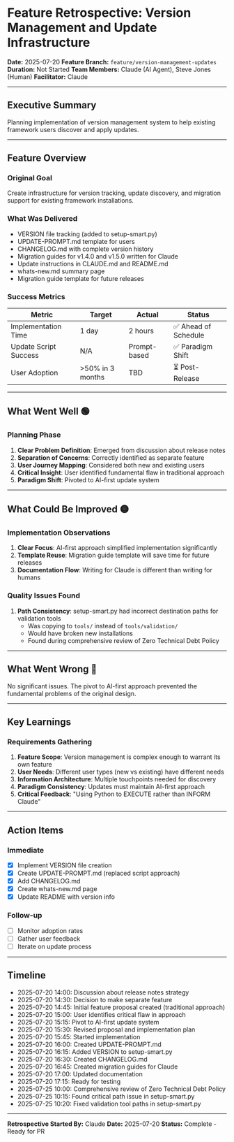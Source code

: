 # Feature Retrospective: Version Management and Update Infrastructure

**Date:** 2025-07-20
**Feature Branch:** `feature/version-management-updates`
**Duration:** Not Started
**Team Members:** Claude (AI Agent), Steve Jones (Human)
**Facilitator:** Claude

---

## Executive Summary

Planning implementation of version management system to help existing framework users discover and apply updates.

---

## Feature Overview

### Original Goal
Create infrastructure for version tracking, update discovery, and migration support for existing framework installations.

### What Was Delivered
- VERSION file tracking (added to setup-smart.py)
- UPDATE-PROMPT.md template for users
- CHANGELOG.md with complete version history
- Migration guides for v1.4.0 and v1.5.0 written for Claude
- Update instructions in CLAUDE.md and README.md
- whats-new.md summary page
- Migration guide template for future releases

### Success Metrics
| Metric | Target | Actual | Status |
|--------|--------|--------|--------|
| Implementation Time | 1 day | 2 hours | ✅ Ahead of Schedule |
| Update Script Success | N/A | Prompt-based | ✅ Paradigm Shift |
| User Adoption | >50% in 3 months | TBD | ⏳ Post-Release |

---

## What Went Well 🟢

### Planning Phase
1. **Clear Problem Definition**: Emerged from discussion about release notes
2. **Separation of Concerns**: Correctly identified as separate feature
3. **User Journey Mapping**: Considered both new and existing users
4. **Critical Insight**: User identified fundamental flaw in traditional approach
5. **Paradigm Shift**: Pivoted to AI-first update system

---

## What Could Be Improved 🟡

### Implementation Observations
1. **Clear Focus**: AI-first approach simplified implementation significantly
2. **Template Reuse**: Migration guide template will save time for future releases
3. **Documentation Flow**: Writing for Claude is different than writing for humans

### Quality Issues Found
1. **Path Consistency**: setup-smart.py had incorrect destination paths for validation tools
   - Was copying to `tools/` instead of `tools/validation/`
   - Would have broken new installations
   - Found during comprehensive review of Zero Technical Debt Policy

---

## What Went Wrong 🔴

No significant issues. The pivot to AI-first approach prevented the fundamental problems of the original design.

---

## Key Learnings

### Requirements Gathering
1. **Feature Scope**: Version management is complex enough to warrant its own feature
2. **User Needs**: Different user types (new vs existing) have different needs
3. **Information Architecture**: Multiple touchpoints needed for discovery
4. **Paradigm Consistency**: Updates must maintain AI-first approach
5. **Critical Feedback**: "Using Python to EXECUTE rather than INFORM Claude"

---

## Action Items

### Immediate
- [x] Implement VERSION file creation
- [x] Create UPDATE-PROMPT.md (replaced script approach)
- [x] Add CHANGELOG.md
- [x] Create whats-new.md page
- [x] Update README with version info

### Follow-up
- [ ] Monitor adoption rates
- [ ] Gather user feedback
- [ ] Iterate on update process

---

## Timeline

- 2025-07-20 14:00: Discussion about release notes strategy
- 2025-07-20 14:30: Decision to make separate feature
- 2025-07-20 14:45: Initial feature proposal created (traditional approach)
- 2025-07-20 15:00: User identifies critical flaw in approach
- 2025-07-20 15:15: Pivot to AI-first update system
- 2025-07-20 15:30: Revised proposal and implementation plan
- 2025-07-20 15:45: Started implementation
- 2025-07-20 16:00: Created UPDATE-PROMPT.md
- 2025-07-20 16:15: Added VERSION to setup-smart.py
- 2025-07-20 16:30: Created CHANGELOG.md
- 2025-07-20 16:45: Created migration guides for Claude
- 2025-07-20 17:00: Updated documentation
- 2025-07-20 17:15: Ready for testing
- 2025-07-25 10:00: Comprehensive review of Zero Technical Debt Policy
- 2025-07-25 10:15: Found critical path issue in setup-smart.py
- 2025-07-25 10:20: Fixed validation tool paths in setup-smart.py

---

**Retrospective Started By:** Claude
**Date:** 2025-07-20
**Status:** Complete - Ready for PR

<!-- SELF-REVIEW CHECKPOINT
Before finalizing, verify:
- All required sections are complete
- Content addresses original requirements
- Technical accuracy and consistency
- No gaps or contradictions
-->
